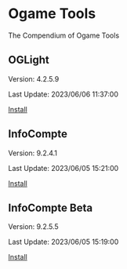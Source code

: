 # Ogame Tools
The Compendium of Ogame Tools



## OGLight
Version: 4.2.5.9

Last Update: 2023/06/06 11:37:00

[Install](https://github.com/igoptx/ogameTools/raw/main/OGLight/OGLight.user.js)



## InfoCompte
Version: 9.2.4.1

Last Update: 2023/06/05 15:21:00

[Install](https://github.com/igoptx/ogameTools/raw/main/InfoCompte/InfoCompte.user.js)


## InfoCompte Beta
Version: 9.2.5.5

Last Update: 2023/06/05 15:19:00

[Install](https://github.com/igoptx/ogameTools/raw/main/InfoCompte/InfoCompte.user.js)
